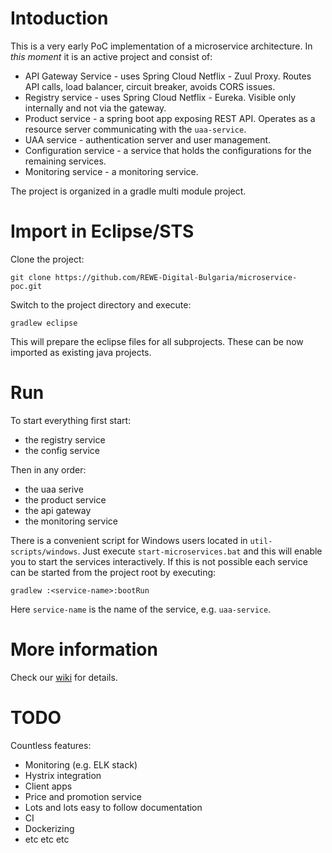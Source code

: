 # Intoduction

This is a very early PoC implementation of a microservice architecture. 
In *this moment* it is an active project and consist of:

* API Gateway Service - uses Spring Cloud Netflix - Zuul Proxy. Routes API calls, load balancer, circuit breaker, avoids CORS issues.
* Registry service - uses Spring Cloud Netflix - Eureka. Visible only internally and not via the gateway.
* Product service - a spring boot app exposing REST API. Operates as a resource server communicating with the `uaa-service`.
* UAA service - authentication server and user management.
* Configuration service - a service that holds the configurations for the remaining services.
* Monitoring service - a monitoring service.

The project is organized in a gradle multi module project.

# Import in Eclipse/STS

Clone the project:

```
git clone https://github.com/REWE-Digital-Bulgaria/microservice-poc.git
```

Switch to the project directory and execute:

```
gradlew eclipse
```

This will prepare the eclipse files for all subprojects. These can be now imported as existing java projects.

# Run

To start everything first start:

* the registry service
* the config service

Then in any order:

* the uaa serive
* the product service
* the api gateway
* the monitoring service

There is a convenient script for Windows users located in `util-scripts/windows`. Just execute `start-microservices.bat` and this will enable you to start the services interactively. If this is not possible each service can be started from the project root by executing:

```
gradlew :<service-name>:bootRun
```

Here `service-name` is the name of the service, e.g. `uaa-service`.

# More information

Check our [wiki](https://github.com/REWE-Digital-Bulgaria/microservice-poc/wiki) for details.

# TODO

Countless features:

* Monitoring (e.g. ELK stack)
* Hystrix integration
* Client apps 
* Price and promotion service
* Lots and lots easy to follow documentation
* CI
* Dockerizing
* etc etc etc
